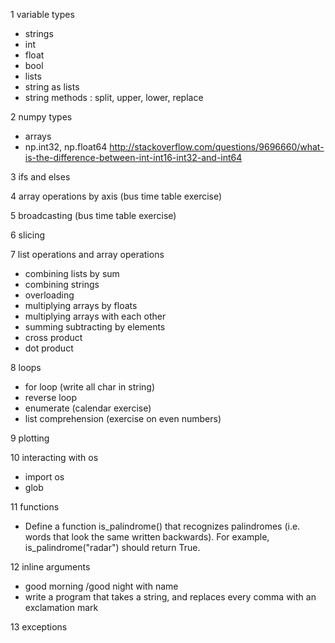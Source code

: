 1 variable types
  - strings
  - int
  - float
  - bool
  - lists
  - string as lists
  - string methods : split, upper, lower, replace

2 numpy types
  - arrays
  - np.int32, np.float64 http://stackoverflow.com/questions/9696660/what-is-the-difference-between-int-int16-int32-and-int64

3 ifs and elses

4 array operations by axis (bus time table exercise)

5 broadcasting (bus time table exercise)

6 slicing

7 list operations and array operations
 - combining lists by sum
 - combining strings
 - overloading
 - multiplying arrays by floats
 - multiplying arrays with each other
 - summing subtracting by elements
 - cross product
 - dot product
 
8 loops
 - for loop (write all char in string)
 - reverse loop
 - enumerate (calendar exercise)
 - list comprehension (exercise on even numbers)

9 plotting

10 interacting with os
 - import os
 - glob
 
11 functions 
 - Define a function is_palindrome() that recognizes palindromes (i.e. words that look the same written backwards). For example, is_palindrome("radar") should return True.
 
12 inline arguments
 - good morning /good night with name
 - write a program that takes a string, and replaces every comma with an exclamation mark
 
13 exceptions 
